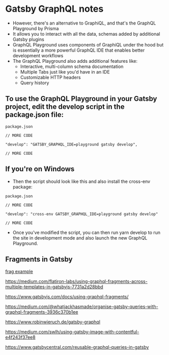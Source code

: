 # Gatsby GraphQL notes
* However, there's an alternative to GraphiQL, and that's the GraphQL Playground by Prisma
* It allows you to interact with all the data, schemas added by additional Gatsby plugins
* GraphQL Playground uses components of GraphiQL under the hood but is essentially a more powerful GraphQL IDE that enables better development workflows
* The GraphQL Playground also adds additional features like:
    - Interactive, multi-column schema documentation
    - Multiple Tabs just like you'd have in an IDE
    - Customizable HTTP headers
    - Query history

## To use the GraphQL Playground in your Gatsby project, edit the develop script in the package.json file:

`package.json`

```
// MORE CODE

"develop": "GATSBY_GRAPHQL_IDE=playground gatsby develop",

// MORE CODE
```

## If you're on Windows
* Then the script should look like this and also install the cross-env package:

`package.json`

```
// MORE CODE

"develop": "cross-env GATSBY_GRAPHQL_IDE=playground gatsby develop"

// MORE CODE
```

* Once you've modified the script, you can then run yarn develop to run the site in development mode and also launch the new GraphQL Playground.

## Fragments in Gatsby

[frag example](https://github.com/cryic/fragment-blog-example/tree/master/src/data)

https://medium.com/flatiron-labs/using-graphql-fragments-across-multiple-templates-in-gatsbyjs-7731a2d28bbd

https://www.gatsbyjs.com/docs/using-graphql-fragments/

https://medium.com/@whatjackhasmade/organise-gatsby-queries-with-graphql-fragments-3936c370b1ee

https://www.robinwieruch.de/gatsby-graphql

https://medium.com/swlh/using-gatsby-image-with-contentful-e4f243f37ee8

https://www.gatsbycentral.com/reusable-graphql-queries-in-gatsby
